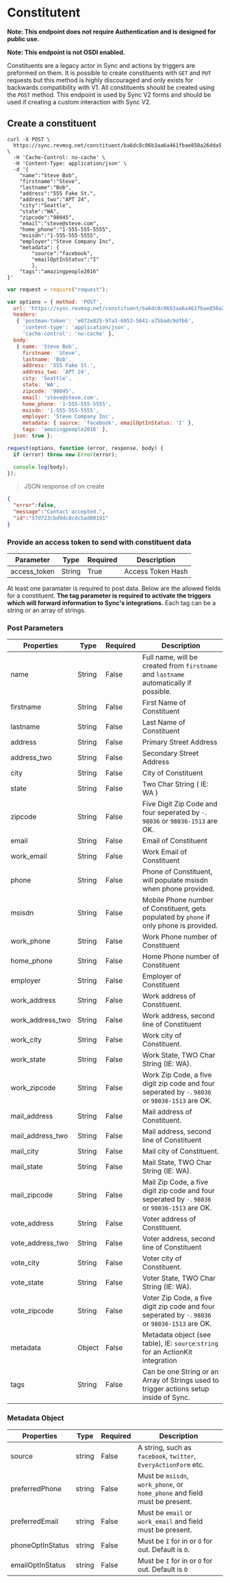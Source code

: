 # Constitutent

**Note: This endpoint does not require Authentication and is designed for public use.**

**Note: This endpoint is not OSDI enabled.**

Constituents are a legacy actor in Sync and actions by triggers are preformed on them.
It is possible to create constituents with `GET` and `PUT` requests but this method is highly discouraged and only exists for backwards compatibility with V1. All constituents should be created using the `POST` method. This endpoint is used by Sync V2 forms and should be used if creating a custom interaction with Sync V2.

## Create a constituent
```shell
curl -X POST \
  https://sync.revmsg.net/constituent/ba6dc8c06b3aa6a461fbae850a26dda5 \
  -H 'Cache-Control: no-cache' \
  -H 'Content-Type: application/json' \
  -d '{
	"name":"Steve Bob",
	"firstname":"Steve",
	"lastname":"Bob",
	"address":"555 Fake St.",
	"address_two":"APT 24",
	"city":"Seattle",
	"state":"WA",
	"zipcode":"98045",
	"email":"steve@steve.com",
	"home_phone":"1-555-555-5555",
	"msisdn":"1-555-555-5555",
	"employer":"Steve Company Inc",
	"metadata": {
		"source":"facebook",
		"emailOptInStatus":"I"
		},
	"tags":"amazingpeople2016"
}'
```

```javascript
var request = require("request");

var options = { method: 'POST',
  url: 'https://sync.revmsg.net/constituent/ba6dc8c06b3aa6a461fbae850a26dda5',
  headers: 
   { 'postman-token': 'e072e825-97a3-6953-5641-a75badc9dfb6',
     'content-type': 'application/json',
     'cache-control': 'no-cache' },
  body: 
   { name: 'Steve Bob',
     firstname: 'Steve',
     lastname: 'Bob',
     address: '555 Fake St.',
     address_two: 'APT 24',
     city: 'Seattle',
     state: 'WA',
     zipcode: '98045',
     email: 'steve@steve.com',
     home_phone: '1-555-555-5555',
     msisdn: '1-555-555-5555',
     employer: 'Steve Company Inc',
     metadata: { source: 'facebook', emailOptInStatus: 'I' },
     tags: 'amazingpeople2016' },
  json: true };

request(options, function (error, response, body) {
  if (error) throw new Error(error);

  console.log(body);
});
```

> JSON response of on create

```json
{
  "error":false,
  "message":"Contact accepted.",
  "id":"57d723cbd9dc8cdc5ad00191"
}
```

### Provide an access token to send with constituent data

| Parameter      | Type   | Required | Description             
| -------------- | ------ | -------- | ------------------------------- 
| access_token   | String | True     | Access Token Hash  

At least one paramater is required to post data. Below are the allowed fields for a constituent. **The tag parameter is required to activate the triggers which will forward information to Sync's integrations.** Each tag can be a string or an array of strings.

### Post Parameters

| Properties          | Type     | Required | Description |
| --------------------| -------- | -------- | ---------------------------------------------------------------------------------------- |
| name                | String   | False    | Full name, will be created from `firstname` and `lastname` automatically if possible.    |
| firstname           | String   | False    | First Name of Constituent |
| lastname            | String   | False    | Last Name of Constituent |
| address             | String   | False    | Primary Street Address |
| address_two         | String   | False    | Secondary Street Address|
| city                | String   | False    | City of Constituent |
| state               | String   | False    | Two Char String ( IE: WA ) |
| zipcode             | String   | False    | Five Digit Zip Code and four seperated by `-`. `98036` or `98036-1513` are OK. |
| email               | String   | False    | Email of Constituent  |
| work_email          | String   | False    | Work Email of Constituent  |
| phone               | String   | False    | Phone of Constituent, will populate msisdn when phone provided. |
| msisdn              | String   | False    | Mobile Phone number of Constituent, gets populated by `phone` if only phone is provided. |
| work_phone          | String   | False    | Work Phone number of Constituent |
| home_phone          | String   | False    | Home Phone number of Constituent |
| employer            | String   | False    | Employer of Constituent |
| work_address 	      | String   | False    | Work address of Constituent. |
| work_address_two    | String   | False    | Work address, second line of Constituent |
| work_city           | String   | False    | Work city of Constituent. | 
| work_state          | String   | False    | Work State, TWO Char String (IE: WA). |
| work_zipcode 	      | String   | False    | Work Zip Code, a five digit zip code and four seperated by `-`. `98036` or `98036-1513` are OK. |
| mail_address        | String   | False    | Mail address of Constituent. |
| mail_address_two    | String   | False    | Mail address, second line of Constituent |
| mail_city           | String   | False    | Mail city of Constituent. | 
| mail_state          | String   | False    | Mail State, TWO Char String (IE: WA). |
| mail_zipcode        | String   | False    | Mail Zip Code, a five digit zip code and four seperated by `-`. `98036` or `98036-1513` are OK. |
| vote_address        | String   | False    | Voter address of Constituent. |
| vote_address_two    | String   | False    | Voter address, second line of Constituent |
| vote_city           | String   | False    | Voter city of Constituent. | 
| vote_state          | String   | False    | Voter State, TWO Char String (IE: WA). |
| vote_zipcode        | String   | False    | Voter Zip Code, a five digit zip code and four seperated by `-`. `98036` or `98036-1513` are OK. |
| metadata            | Object   | False    | Metadata object (see table), IE: `source`:`string` for an ActionKit integration |
| tags                | String   | False    | Can be one String or an Array of Strings used to trigger actions setup inside of Sync.  |



### Metadata Object

| Properties | Type     | Required | Description |
| ----------------------| -------- | ---------| ------------------------------------------------------------------------- |
| source                | string   | False    | A string, such as `facebook`, `twitter`, `EveryActionForm` etc.           |
| preferredPhone        | string   | False    | Must be `msisdn`, `work_phone`, or `home_phone` and field must be present.|
| preferredEmail        | string   | False    | Must be `email` or `work_email` and field must be present.                |
| phoneOptInStatus      | string   | False    | Must be `I` for in or `O` for out. Default is `O`.                        |
| emailOptInStatus      | string   | False    | Must be `I` for in or `O` for out. Default is `O`                         |
